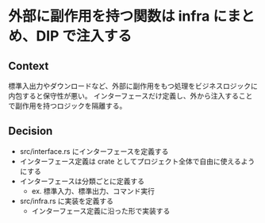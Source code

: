 # 外部に副作用を持つ関数は infra にまとめ、DIP で注入する

## Context

標準入出力やダウンロードなど、外部に副作用をもつ処理をビジネスロジックに内包すると保守性が悪い。
インターフェースだけ定義し、外から注入することで副作用を持つロジックを隔離する。

## Decision

- src/interface.rs にインターフェースを定義する
- インターフェース定義は crate としてプロジェクト全体で自由に使えるようにする
- インターフェースは分類ごとに定義する
  - ex. 標準入力、標準出力、コマンド実行
- src/infra.rs に実装を定義する
  - インターフェース定義に沿った形で実装する
